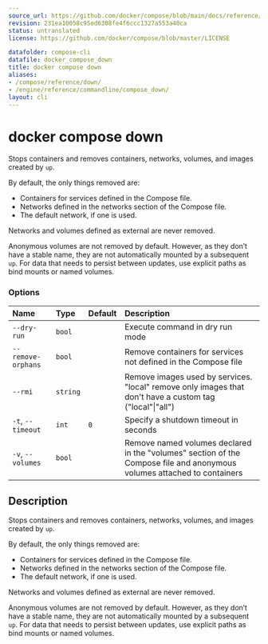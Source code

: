 ```yaml
---
source_url: https://github.com/docker/compose/blob/main/docs/reference/compose_down.md
revision: 231ea10058c95ed6308fe4f6ccc1327a553a40ca
status: untranslated
license: https://github.com/docker/compose/blob/master/LICENSE

datafolder: compose-cli
datafile: docker_compose_down
title: docker compose down
aliases:
- /compose/reference/down/
- /engine/reference/commandline/compose_down/
layout: cli
---
```


# docker compose down

Stops containers and removes containers, networks, volumes, and images created by `up`.

By default, the only things removed are:

- Containers for services defined in the Compose file.
- Networks defined in the networks section of the Compose file.
- The default network, if one is used.

Networks and volumes defined as external are never removed.

Anonymous volumes are not removed by default. However, as they don’t have a stable name, they are not automatically
mounted by a subsequent `up`. For data that needs to persist between updates, use explicit paths as bind mounts or
named volumes.

### Options

| Name               | Type     | Default | Description                                                                                                             |
|:-------------------|:---------|:--------|:------------------------------------------------------------------------------------------------------------------------|
| `--dry-run`        | `bool`   |         | Execute command in dry run mode                                                                                         |
| `--remove-orphans` | `bool`   |         | Remove containers for services not defined in the Compose file                                                          |
| `--rmi`            | `string` |         | Remove images used by services. "local" remove only images that don't have a custom tag ("local"\|"all")                |
| `-t`, `--timeout`  | `int`    | `0`     | Specify a shutdown timeout in seconds                                                                                   |
| `-v`, `--volumes`  | `bool`   |         | Remove named volumes declared in the "volumes" section of the Compose file and anonymous volumes attached to containers |



## Description

Stops containers and removes containers, networks, volumes, and images created by `up`.

By default, the only things removed are:

- Containers for services defined in the Compose file.
- Networks defined in the networks section of the Compose file.
- The default network, if one is used.

Networks and volumes defined as external are never removed.

Anonymous volumes are not removed by default. However, as they don’t have a stable name, they are not automatically
mounted by a subsequent `up`. For data that needs to persist between updates, use explicit paths as bind mounts or
named volumes.
